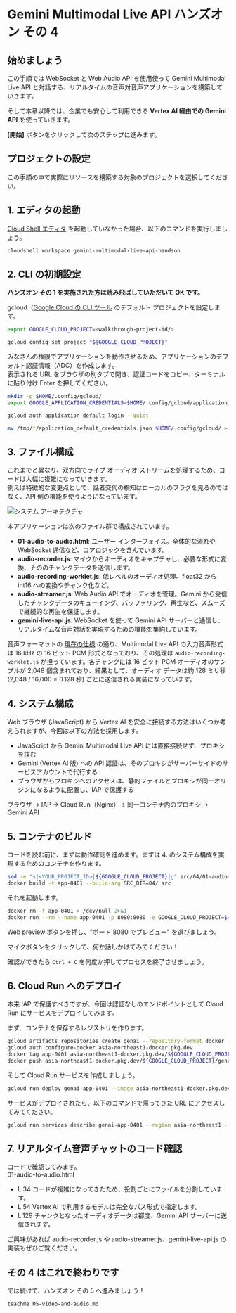 # Gemini Multimodal Live API ハンズオン その 4

## 始めましょう

この手順では WebSocket と Web Audio API を使用使って Gemini Multimodal Live API と対話する、リアルタイムの音声対音声アプリケーションを構築していきます。

そして本章以降では、企業でも安心して利用できる **Vertex AI 経由での Gemini API** を使っていきます。

<walkthrough-tutorial-duration duration="20"></walkthrough-tutorial-duration>
<walkthrough-tutorial-difficulty difficulty="3"></walkthrough-tutorial-difficulty>

**[開始]** ボタンをクリックして次のステップに進みます。

## プロジェクトの設定

この手順の中で実際にリソースを構築する対象のプロジェクトを選択してください。

<walkthrough-project-setup></walkthrough-project-setup>

## 1. エディタの起動

[Cloud Shell エディタ](https://cloud.google.com/shell/docs/launching-cloud-shell-editor?hl=ja) を起動していなかった場合、以下のコマンドを実行しましょう。

```bash
cloudshell workspace gemini-multimodal-live-api-handson
```

## 2. CLI の初期設定

**ハンズオン その 1 を実施された方は読み飛ばしていただいて OK です。**

gcloud（[Google Cloud の CLI ツール](https://cloud.google.com/sdk/gcloud?hl=ja) のデフォルト プロジェクトを設定します。

```bash
export GOOGLE_CLOUD_PROJECT=<walkthrough-project-id/>
```

```bash
gcloud config set project "${GOOGLE_CLOUD_PROJECT}"
```

みなさんの権限でアプリケーションを動作させるため、アプリケーションのデフォルト認証情報（ADC）を作成します。  
表示される URL をブラウザの別タブで開き、認証コードをコピー、ターミナルに貼り付け Enter を押してください。

```bash
mkdir -p $HOME/.config/gcloud/
export GOOGLE_APPLICATION_CREDENTIALS=$HOME/.config/gcloud/application_default_credentials.json
```

```bash
gcloud auth application-default login --quiet
```

```bash
mv /tmp/*/application_default_credentials.json $HOME/.config/gcloud/ > /dev/null 2>&1
```

## 3. ファイル構成

これまでと異なり、双方向でライブ オーディオ ストリームを処理するため、コードは大幅に複雑になっていきます。  
例えば特徴的な変更点として、話者交代の検知はローカルのフラグを見るのではなく、API 側の機能を使うようになっています。

![システム アーキテクチャ](https://raw.githubusercontent.com/heiko-hotz/gemini-multimodal-live-dev-guide/main/assets/audio-to-audio-websocket.png)

本アプリケーションは次のファイル群で構成されています。

- **01-audio-to-audio.html**: ユーザー インターフェイス。全体的な流れや WebSocket 通信など、コアロジックを含んでいます。
- **audio-recorder.js**: マイクからオーディオをキャプチャし、必要な形式に変換、そののチャンクデータを送信します。
- **audio-recording-worklet.js**: 低レベルのオーディオ処理。float32 から int16 への変換やチャンク化など。
- **audio-streamer.js**: Web Audio API でオーディオを管理。Gemini から受信したチャンクデータのキューイング、バッファリング、再生など、スムーズで継続的な再生を保証します。
- **gemini-live-api.js**: WebSocket を使って Gemini API サーバーと通信し、リアルタイムな音声対話を実現するための機能を集約しています。

音声フォーマットの [現在の仕様](https://cloud.google.com/vertex-ai/generative-ai/docs/model-reference/multimodal-live?hl=ja#audio-formats) の通り、Multimodal Live API の入力音声形式は 16 kHz の 16 ビット PCM 形式となっており、その処理は `audio-recording-worklet.js` が担っています。各チャンクには 16 ビット PCM オーディオのサンプルが 2,048 個含まれており、結果として、オーディオ データは約 128 ミリ秒 (2,048 / 16,000 = 0.128 秒) ごとに送信される実装になっています。

## 4. システム構成

Web ブラウザ (JavaScript) から Vertex AI を安全に接続する方法はいくつか考えられますが、今回は以下の方法を採用します。

- JavaScript から Gemini Multimodal Live API には直接接続せず、プロキシを挟む
- Gemini (Vertex AI 版) への API 認証は、そのプロキシがサーバーサイドのサービスアカウントで代行する
- ブラウザからプロキシへのアクセスは、静的ファイルとプロキシが同一オリジンになるように配置し、IAP で保護する

ブラウザ -> IAP -> Cloud Run（Nginx）-> 同一コンテナ内のプロキシ -> Gemini API

## 5. コンテナのビルド

コードを読む前に、まずは動作確認を進めます。まずは 4. のシステム構成を実現するためのコンテナを作ります。

```bash
sed -e "s|<YOUR_PROJECT_ID>|${GOOGLE_CLOUD_PROJECT}|g" src/04/01-audio-to-audio.html > src/04/index.html
docker build -t app-0401 --build-arg SRC_DIR=04/ src
```

それを起動します。

```bash
docker rm -f app-0401 > /dev/null 2>&1
docker run --rm --name app-0401 -p 8080:8080 -e GOOGLE_CLOUD_PROJECT=${GOOGLE_CLOUD_PROJECT} -e GOOGLE_APPLICATION_CREDENTIALS=/tmp/creds.json -v ${GOOGLE_APPLICATION_CREDENTIALS}:/tmp/creds.json app-0401
```

Web preview ボタンを押し、"ポート 8080 でプレビュー" を選びましょう。  
<walkthrough-web-preview-icon/>

マイクボタンをクリックして、何か話しかけてみてください！

確認ができたら `Ctrl + C` を何度か押してプロセスを終了させましょう。

## 6. Cloud Run へのデプロイ

本来 IAP で保護すべきですが、今回は認証なしのエンドポイントとして Cloud Run にサービスをデプロイしてみます。

まず、コンテナを保存するレジストリを作ります。

```bash
gcloud artifacts repositories create genai --repository-format docker --location asia-northeast1 --description "Docker repository for GenAI hands-on"
gcloud auth configure-docker asia-northeast1-docker.pkg.dev
docker tag app-0401 asia-northeast1-docker.pkg.dev/${GOOGLE_CLOUD_PROJECT}/genai/app:0401
docker push asia-northeast1-docker.pkg.dev/${GOOGLE_CLOUD_PROJECT}/genai/app:0401
```

そして Cloud Run サービスを作成しましょう。

```bash
gcloud run deploy genai-app-0401 --image asia-northeast1-docker.pkg.dev/${GOOGLE_CLOUD_PROJECT}/genai/app:0401 --region asia-northeast1 --platform managed --allow-unauthenticated --quiet
```

サービスがデプロイされたら、以下のコマンドで帰ってきた URL にアクセスしてみてください。

```bash
gcloud run services describe genai-app-0401 --region asia-northeast1 --format='value(status.address.url)'
```

## 7. リアルタイム音声チャットのコード確認

コードで確認してみます。  
<walkthrough-editor-open-file filePath="src/04/01-audio-to-audio.html">01-audio-to-audio.html</walkthrough-editor-open-file>

- <walkthrough-editor-select-line filePath="src/04/01-audio-to-audio.html" startLine="33" endLine="36" startCharacterOffset="4" endCharacterOffset="100">L.34</walkthrough-editor-select-line> コードが複雑になってきたため、役割ごとにファイルを分割しています。
- <walkthrough-editor-select-line filePath="src/04/01-audio-to-audio.html" startLine="53" endLine="53" startCharacterOffset="10" endCharacterOffset="150">L.54</walkthrough-editor-select-line> Vertex AI で利用するモデルは完全なパス形式で指定します。
- <walkthrough-editor-select-line filePath="src/04/01-audio-to-audio.html" startLine="128" endLine="130" startCharacterOffset="10" endCharacterOffset="100">L.129</walkthrough-editor-select-line> チャンクとなったオーディオデータは都度、Gemini API サーバーに送信されます。

ご興味があれば <walkthrough-editor-open-file filePath="src/shared/audio-recorder.js">audio-recorder.js</walkthrough-editor-open-file> や <walkthrough-editor-open-file filePath="src/shared/audio-streamer.js">audio-streamer.js</walkthrough-editor-open-file>、<walkthrough-editor-open-file filePath="src/shared/gemini-live-api.js">gemini-live-api.js</walkthrough-editor-open-file> の実装もぜひご覧ください。

## その 4 はこれで終わりです

<walkthrough-conclusion-trophy></walkthrough-conclusion-trophy>

では続けて、ハンズオン その 5 へ進みましょう！

```bash
teachme 05-video-and-audio.md
```
